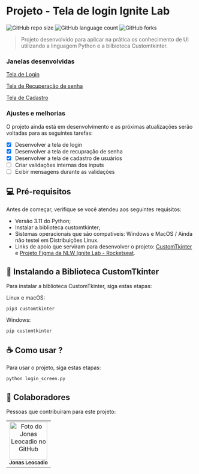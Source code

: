 # Projeto - Tela de login Ignite Lab

![GitHub repo size](https://img.shields.io/github/repo-size/jonassx/README-template?style=for-the-badge)
![GitHub language count](https://img.shields.io/github/languages/count/jonassx/README-template?style=for-the-badge)
![GitHub forks](https://img.shields.io/github/forks/jonassx/README-template?style=for-the-badge)

> Projeto desenvolvido para aplicar na prática os conhecimento de UI utilizando a linguagem Python e a bilbioteca Customtkinter.

### Janelas desenvolvidas

[Tela de Login ](https://github.com/user-attachments/assets/2619eae7-ecec-4982-8f4a-92766e0521a0)

[Tela de Recuperação de senha ](https://github.com/user-attachments/assets/9cdc314e-bdba-42e5-ba17-04cc2bceb286)

[Tela de Cadastro ](https://github.com/user-attachments/assets/79405875-27b7-4d18-b244-1e9b850e2c2c)

### Ajustes e melhorias

O projeto ainda está em desenvolvimento e as próximas atualizações serão voltadas para as seguintes tarefas:

- [x] Desenvolver a tela de login
- [x] Desenvolver a tela de recupração de senha
- [x] Desenvolver a tela de cadastro de usuários
- [ ] Criar validações internas dos inputs
- [ ] Exibir mensagens durante as validações

## 💻 Pré-requisitos

Antes de começar, verifique se você atendeu aos seguintes requisitos:

- Versão 3.11 do Python;
- Instalar a biblioteca customtkinter;
- Sistemas operacionais que são compatíveis: Windows e MacOS / Ainda não testei em Distribuições Linux.
- Links de apoio que serviram para desenvolver o projeto: [CustomTkinter]([(https://customtkinter.tomschimansky.com/)]) e [Projeto Figma da NLW Ignite Lab - Rocketseat]([https://www.figma.com/design/t1F9HlpBHgeLXp10fW9Xhj/Ignite-Lab-Designer-System?node-id=0-1&t=L6fvEQG2G5knReFr-1]).

## 🚀 Instalando a Biblioteca CustomTkinter

Para instalar a biblioteca CustomTkinter, siga estas etapas:

Linux e macOS:

```
pip3 customtkinter
```

Windows:

```
pip customtkinter
```

## ☕ Como usar ?

Para usar o projeto, siga estas etapas:

```
python login_screen.py
```

## 🤝 Colaboradores

Pessoas que contribuíram para este projeto:

<table>
  <tr>
    <td align="center">
      <a href="#" title="defina o título do link">
        <img src="https://avatars3.githubusercontent.com/u/31936044" width="100px;" alt="Foto do Jonas Leocadio no GitHub"/><br>
        <sub>
          <b>Jonas Leocadio</b>
        </sub>
      </a>
    </td>
  </tr>
</table>
